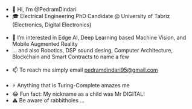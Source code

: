 - 👋 Hi, I’m @PedramDindari
- 🎓 Electrical Engineering PhD Candidate @ University of Tabriz (Electronics, Digital Electronics)
<br></br>
- 👀 I’m interested in Edge AI, Deep Learning based Machine Vision, and Mobile Augmented Reality
- ... and also Robotics, DSP sound desing, Computer Architecture, Blockchain and Smart Contracts to name a few
<br></br>
- 📫 To reach me simply email [pedramdindari95@gmail.com](mailto:pedramdindari95@gmail.com)
<br></br>
- ⚡ Anything that is Turing-Complete amazes me
- 😂 Fun fact: My nickname as a child was Mr DIGITAL!
- ⚠ Be aware of rabbitholes ...

<!---
PedramDindari/PedramDindari is a ✨ special ✨ repository because its `README.md` (this file) appears on your GitHub profile.
You can click the Preview link to take a look at your changes.
--->
